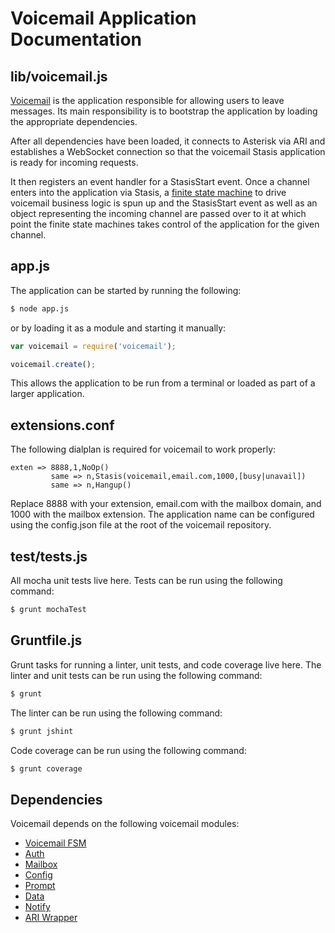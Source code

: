 # Voicemail Application Documentation

## lib/voicemail.js

[Voicemail](https://github.com/asterisk/node-voicemail) is the application responsible for allowing users to leave messages. Its main responsibility is to bootstrap the application by loading the appropriate dependencies.

After all dependencies have been loaded, it connects to Asterisk via ARI and establishes a WebSocket connection so that the voicemail Stasis application is ready for incoming requests.

It then registers an event handler for a StasisStart event. Once a channel enters into the application via Stasis, a [finite state machine](https://github.com/asterisk/node-voicemail-fsm) to drive voicemail business logic is spun up and the StasisStart event as well as an object representing the incoming channel are passed over to it at which point the finite state machines takes control of the application for the given channel.

## app.js

The application can be started by running the following:

```bash
$ node app.js
```

or by loading it as a module and starting it manually:

```JavaScript
var voicemail = require('voicemail');

voicemail.create();
```

This allows the application to be run from a terminal or loaded as part of a larger application.

## extensions.conf

The following dialplan is required for voicemail to work properly:

```
exten => 8888,1,NoOp()
         same => n,Stasis(voicemail,email.com,1000,[busy|unavail])
         same => n,Hangup()
```

Replace 8888 with your extension, email.com with the mailbox domain, and 1000 with the mailbox extension. The application name can be configured using the config.json file at the root of the voicemail repository.

## test/tests.js

All mocha unit tests live here. Tests can be run using the following command:

```bash
$ grunt mochaTest
```

## Gruntfile.js

Grunt tasks for running a linter, unit tests, and code coverage live here. The linter and unit tests can be run using the following command:

```bash
$ grunt
```

The linter can be run using the following command:

```bash
$ grunt jshint
```

Code coverage can be run using the following command:

```bash
$ grunt coverage
```

## Dependencies

Voicemail depends on the following voicemail modules:

- [Voicemail FSM](voicemail-fsm.md)
- [Auth](auth.md)
- [Mailbox](mailbox.md)
- [Config](config.md)
- [Prompt](prompt.md)
- [Data](data.md)
- [Notify](notify.md)
- [ARI Wrapper](ari.md)
